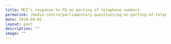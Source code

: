 ```yaml
---
title: MCI’s response to PQ on porting of telephone numbers
permalink: /media-centre/parliamentary-questions/pq-on-porting-of-telephone-numbers/
date: 2019-04-01
layout: post
description: ""
image: ""
---
```

